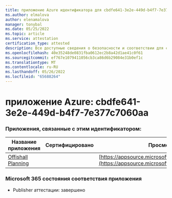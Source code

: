 ```yaml
---
title: приложение Azure идентификатора для cbdfe641-3e2e-449d-b4f7-7e377c7060aa
ms.author: elmalova
author: elenamalova
manager: tonybal
ms.date: 05/25/2022
ms.topic: article
ms.service: attestation
certification_type: attested
description: Все доступные сведения о безопасности и соответствии для cbdfe641-3e2e-449d-b4f7-7e377c7060aa.
ms.openlocfilehash: 40e35248de0831fba0612ec2b8a42d1ae41c0f61
ms.sourcegitcommit: ef767e1079411056cb3ca86d6b29084e31b0ef1c
ms.translationtype: MT
ms.contentlocale: ru-RU
ms.lasthandoff: 05/26/2022
ms.locfileid: "65688264"
---
```

# <a name="azure-app-id-cbdfe641-3e2e-449d-b4f7-7e377c7060aa"></a>приложение Azure: cbdfe641-3e2e-449d-b4f7-7e377c7060aa


### <a name="apps-associated-with-this-id"></a>Приложения, связанные с этим идентификатором:
| **Название приложения** | **Сертифицировано** | **Просмотр в AppSource** |
|--------------|---------------|-----------------------|
| [Offishall Planning](../forward/WA200004048.md) |  | [https://appsource.microsoft.com/product/office/WA200004048](https://appsource.microsoft.com/product/office/WA200004048) |

### <a name="microsoft-365-app-compliance-status"></a>Microsoft 365 состояния соответствия приложения
- Publisher аттестации: завершено
